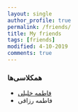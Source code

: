 ```yaml
---
layout: single
author_profile: true
permalink: /friends/
title: My friends 
tags: [friends]
modified: 4-10-2019
comments: true
---
```


### همکلاسی‌ها
* [فاطمه خلیلی](http://fkhalili84.github.io)
* فاطمه رزاقی



